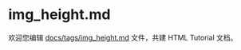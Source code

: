 img_height.md
===

欢迎您编辑 <a target="__blank" href="https://github.com/jaywcjlove/html-tutorial/blob/main/docs/tags/img_height.md">docs/tags/img_height.md</a> 文件，共建 HTML Tutorial 文档。